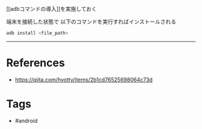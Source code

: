 [[adbコマンドの導入]]を実施しておく
 
端末を接続した状態で 以下のコマンドを実行すればインストールされる
```sh
adb install <file_path>
```

---
# References
- https://qiita.com/hyotty/items/2b1cd76525698064c73d

# Tags
- #android 